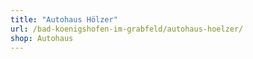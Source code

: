 ```yaml
---
title: "Autohaus Hölzer"
url: /bad-koenigshofen-im-grabfeld/autohaus-hoelzer/
shop: Autohaus
---
```

